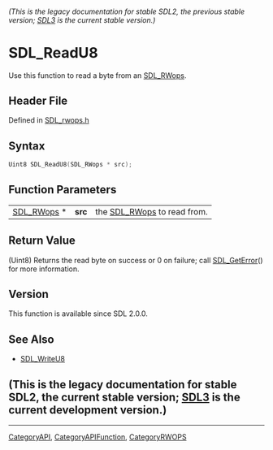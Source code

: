 ###### (This is the legacy documentation for stable SDL2, the previous stable version; [SDL3](https://wiki.libsdl.org/SDL3/) is the current stable version.)
# SDL_ReadU8

Use this function to read a byte from an [SDL_RWops](SDL_RWops).

## Header File

Defined in [SDL_rwops.h](https://github.com/libsdl-org/SDL/blob/SDL2/include/SDL_rwops.h)

## Syntax

```c
Uint8 SDL_ReadU8(SDL_RWops * src);
```

## Function Parameters

|                          |         |                                          |
| ------------------------ | ------- | ---------------------------------------- |
| [SDL_RWops](SDL_RWops) * | **src** | the [SDL_RWops](SDL_RWops) to read from. |

## Return Value

(Uint8) Returns the read byte on success or 0 on failure; call
[SDL_GetError](SDL_GetError)() for more information.

## Version

This function is available since SDL 2.0.0.

## See Also

- [SDL_WriteU8](SDL_WriteU8)


## (This is the legacy documentation for stable SDL2, the current stable version; [SDL3](https://wiki.libsdl.org/SDL3/) is the current development version.)



----
[CategoryAPI](CategoryAPI), [CategoryAPIFunction](CategoryAPIFunction), [CategoryRWOPS](CategoryRWOPS)

